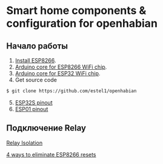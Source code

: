 # Smart home components & configuration for openhabian



## Начало работы
1. [Install ESP8266](https://habr.com/post/371853/).
2. [Arduino core for ESP8266 WiFi chip](https://github.com/esp8266/Arduino#installing-with-boards-manager).
3. [Arduino core for ESP32 WiFi chip](https://github.com/espressif/arduino-esp32#arduino-core-for-esp32-wifi-chip----).
4. Get source code
```bash
$ git clone https://github.com/estel1/openhabian
```
5. [ESP32S pinout](https://einstronic.com/wp-content/uploads/2017/06/NodeMCU-32S-Catalogue.pdf)
6. [ESP01 pinout](https://ecksteinimg.de/Datasheet/Ai-thinker%20ESP-01%20EN.pdf)

## Подключение Relay
[Relay Isolation](https://arduino-info.wikispaces.com/RelayIsolation)

[4 ways to eliminate ESP8266 resets](https://internetofhomethings.com/homethings/?p=396)
